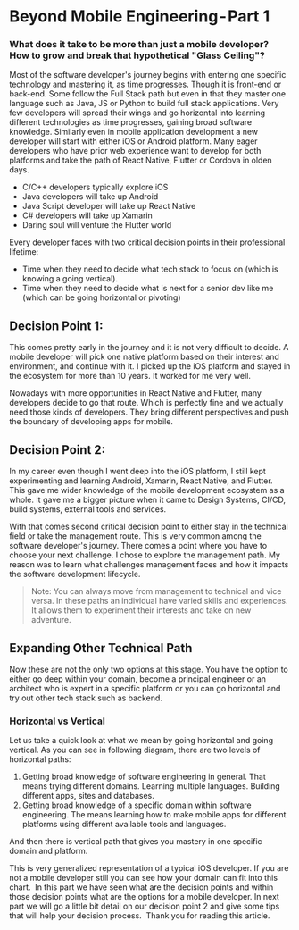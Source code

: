 # Beyond Mobile Engineering - Part 1

### What does it take to be more than just a mobile developer? How to grow and break that hypothetical "Glass Ceiling"?

Most of the software developer's journey begins with entering one specific technology and mastering it, as time progresses. Though it is front-end or back-end. Some follow the Full Stack path but even in that they master one language such as Java, JS or Python to build full stack applications. Very few developers will spread their wings and go horizontal into learning different technologies as time progresses, gaining broad software knowledge.
Similarly even in mobile application development a new developer will start with either iOS or Android platform. Many eager developers who have prior web experience want to develop for both platforms and take the path of React Native, Flutter or Cordova in olden days.

- C/C++ developers typically explore iOS 
- Java developers will take up Android 
- Java Script developer will take up React Native
- C# developers will take up Xamarin
- Daring soul will venture the Flutter world

Every developer faces with two critical decision points in their professional lifetime:
- Time when they need to decide what tech stack to focus on (which is knowing a going vertical).
- Time when they need to decide what is next for a senior dev like me (which can be going horizontal or pivoting)

## Decision Point 1:

This comes pretty early in the journey and it is not very difficult to decide. A mobile developer will pick one native platform based on their interest and environment, and continue with it. I picked up the iOS platform and stayed in the ecosystem for more than 10 years. It worked for me very well.

Nowadays with more opportunities in React Native and Flutter, many developers decide to go that route. Which is perfectly fine and we actually need those kinds of developers. They bring different perspectives and push the boundary of developing apps for mobile.

## Decision Point 2:

In my career even though I went deep into the iOS platform, I still kept experimenting and learning Android, Xamarin, React Native, and Flutter. This gave me wider knowledge of the mobile development ecosystem as a whole. It gave me a bigger picture when it came to Design Systems, CI/CD, build systems, external tools and services.

With that comes second critical decision point to either stay in the technical field or take the management route. This is very common among the software developer's journey. There comes a point where you have to choose your next challenge. I chose to explore the management path. My reason was to learn what challenges management faces and how it impacts the software development lifecycle.

> Note: You can always move from management to technical and vice versa. In these paths an individual have varied skills and experiences. It allows them to experiment their interests and take on new adventure.  

## Expanding Other Technical Path

Now these are not the only two options at this stage. You have the option to either go deep within your domain, become a principal engineer or an architect who is expert in a specific platform or you can go horizontal and try out other tech stack such as backend.

### Horizontal vs Vertical
Let us take a quick look at what we mean by going horizontal and going vertical. As you can see in following diagram, there are two levels of horizontal paths:
1. Getting broad knowledge of software engineering in general. That means trying different domains. Learning multiple languages. Building different apps, sites and databases. 
2. Getting broad knowledge of a specific domain within software engineering. The means learning how to make mobile apps for different platforms using different available tools and languages.

And then there is vertical path that gives you mastery in one specific domain and platform. 

This is very generalized representation of a typical iOS developer. If you are not a mobile developer still you can see how your domain can fit into this chart. 
In this part we have seen what are the decision points and within those decision points what are the options for a mobile developer. In next part we will go a little bit detail on our decision point 2 and give some tips that will help your decision process. 
Thank you for reading this article.
